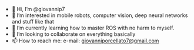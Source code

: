 - 👋 Hi, I’m @giovannip7
- 👀 I’m interested in mobile robots, computer vision, deep neural networks and stuff like that
- 🌱 I’m currently learning how to master ROS with no harm to myself.
- 💞️ I’m looking to collaborate on everything basically
- 📫 How to reach me: e-mail: giovanniporcellato7@gmail.com

<!---
giovannip7/giovannip7 is a ✨ special ✨ repository because its `README.md` (this file) appears on your GitHub profile.
You can click the Preview link to take a look at your changes.
--->
